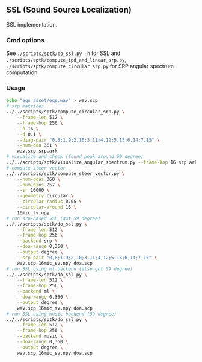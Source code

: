 ## SSL (Sound Source Localization)

SSL implementation.

### Cmd options

See `./scripts/sptk/do_ssl.py -h` for SSL and `./scripts/sptk/compute_ipd_and_linear_srp.py`, `./scripts/sptk/compute_circular_srp.py` for SRP angular spectrum computation.

### Usage

```bash
echo "egs asset/egs.wav" > wav.scp
# srp matrices
../../scripts/sptk/compute_circular_srp.py \
    --frame-len 512 \
    --frame-hop 256 \
    --n 16 \
    --d 0.1 \
    --diag-pair "0,8;1,9;2,10;3,11;4,12;5,13;6,14;7,15" \
    --num-doa 361 \
    wav.scp srp.ark
# visualize and check (found peak around 60 degree)
../../scripts/sptk/visualize_angular_spectrum.py --frame-hop 16 srp.ark
# compute steer vector
../../scripts/sptk/compute_steer_vector.py \
    --num-doas 360 \
    --num-bins 257 \
    --sr 16000 \
    --geometry circular \
    --circular-radius 0.05 \
    --circular-around 16 \
    16mic_sv.npy
# run srp-based SSL (got 59 degree)
../../scripts/sptk/do_ssl.py \
    --frame-len 512 \
    --frame-hop 256 \
    --backend srp \
    --doa-range 0,360 \
    --output degree \
    --srp-pair "0,8;1,9;2,10;3,11;4,12;5,13;6,14;7,15" \
    wav.scp 16mic_sv.npy doa.scp
# run SSL using ml backend (also got 59 degree)
../../scripts/sptk/do_ssl.py \
    --frame-len 512 \
    --frame-hop 256 \
    --backend ml \
    --doa-range 0,360 \
    --output degree \
    wav.scp 16mic_sv.npy doa.scp
# run SSL using music backend (59 degree)
../../scripts/sptk/do_ssl.py \
    --frame-len 512 \
    --frame-hop 256 \
    --backend music \
    --doa-range 0,360 \
    --output degree \
    wav.scp 16mic_sv.npy doa.scp
```